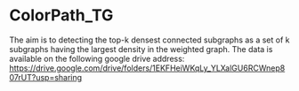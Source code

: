 # ColorPath_TG
The aim is to detecting the top-k densest connected subgraphs as a set of k subgraphs having the largest density in the weighted graph.
The data is available on the following google drive address:
https://drive.google.com/drive/folders/1EKFHeiWKqLy_YLXalGU6RCWnep807rUT?usp=sharing
